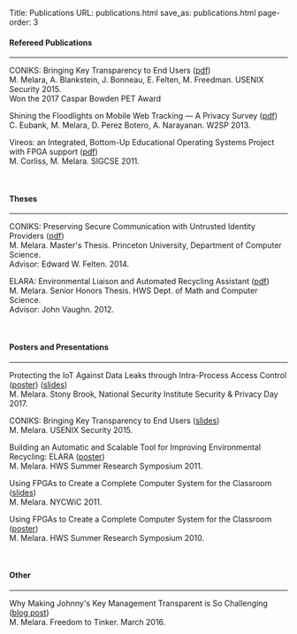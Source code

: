 Title: Publications
URL: publications.html
save_as: publications.html
page-order: 3

<div class="left">
<h4 class="text-primary">Refereed Publications</h4><hr class="line"/>
<div class="inner">
<p>
CONIKS: Bringing Key Transparency to End Users (<a class="text-info" href="static/pubs/sec15-paper-melara.pdf">pdf</a>)
<br/>
<span class="label_gray">M. Melara, A. Blankstein, J. Bonneau, E. Felten, M. Freedman. USENIX Security 2015.</span>
<br/>
<span class="text-success">Won the 2017 Caspar Bowden PET Award</span>
</p>
<p>
Shining the Floodlights on Mobile Web Tracking — A Privacy Survey (<a class="text-info" href="static/pubs/s2p2.pdf">pdf</a>)
<br/>
<span class="label_gray">C. Eubank, M. Melara, D. Perez Botero, A. Narayanan. W2SP 2013.</span>
</p>
<p>
Vireos: an Integrated, Bottom-Up Educational Operating Systems Project with FPGA support (<a class="text-info" href="static/pubs/vireos.pdf">pdf</a>)
<br/>
<span class="label_gray">M. Corliss, M. Melara. SIGCSE 2011.</span>
</p>
</div>
<br/>
<h4 class="text-primary">Theses</h4><hr class="line"/>
<div class="inner">
<p>
CONIKS: Preserving Secure Communication with Untrusted Identity Providers (<a class="text-info" href="static/pubs/mse-thesis.pdf">pdf</a>)
<br/>
<span class="label_gray">M. Melara. Master's Thesis. Princeton University, Department of Computer Science. <br/>Advisor: Edward W. Felten. 2014.</span>
</p>
<p>
ELARA: Environmental Liaison and Automated Recycling Assistant (<a class="text-info" href="static/pubs/honors-thesis.pdf">pdf</a>)
<br/>
<span class="label_gray">M. Melara. Senior Honors Thesis. HWS Dept. of Math and Computer Science. <br/>Advisor: John Vaughn. 2012.</span>
</p>
</div>
<br/>
<h4 class="text-primary">Posters and Presentations</h4><hr class="line"/>
<div class="inner">
<p>
Protecting the IoT Against Data Leaks through Intra-Process Access Control (<a class="text-info" href="static/pubs/s&pDay-poster.pdf">poster</a>) (<a class="text-info" href="static/pubs/s&pDay-blitz-presentation.pdf">slides</a>)
<br/>
<span class="label_gray">M. Melara. Stony Brook, National Security Institute Security & Privacy Day 2017.</span>
</p>
<p>CONIKS: Bringing Key Transparency to End Users (<a class="text-info" href="static/pubs/coniks_usenix15_pres.pdf">slides</a>)
<br/>
<span class="label_gray">M. Melara. USENIX Security 2015.</span>
</p>
<p>
Building an Automatic and Scalable Tool for Improving Environmental Recycling: ELARA (<a class="text-info" href="static/pubs/elara-poster.pdf">poster</a>)
<br/>
<span class="label_gray">M. Melara. HWS Summer Research Symposium 2011.</span>
</p>
<p>
Using FPGAs to Create a Complete Computer System for the Classroom (<a class="text-info" href="static/pubs/nycwic-pres.pdf">slides</a>)
<br/>
<span class="label_gray">M. Melara. NYCWiC 2011.</span>
</p>
<p>
Using FPGAs to Create a Complete Computer System for the Classroom (<a class="text-info" href="static/pubs/fpga-poster.pdf">poster</a>)
<br/>
<span class="label_gray">M. Melara. HWS Summer Research Symposium 2010.</span>
</p>
</div>
<br/>
<h4 class="text-primary">Other</h4><hr class="line"/>
<div class="inner">
<p>
Why Making Johnny's Key Management Transparent is So Challenging (<a class="text-info" href="https://freedom-to-tinker.com/2016/03/31/why-making-johnnys-key-management-transparent-is-so-challenging/">blog post</a>)
<br/>
<span class="label_gray">M. Melara. Freedom to Tinker. March 2016.</span>
</p>
</div>
</div>
